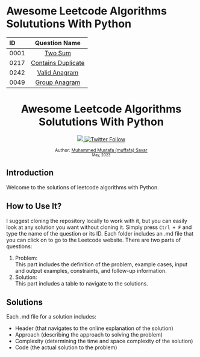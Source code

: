 # Awesome Leetcode Algorithms Solututions With Python

| ID   |                             Question Name                             |
| :--- | :-------------------------------------------------------------------: |
| 0001 |                 [Two Sum](0001-two-sum/q-two-sum.md)                  |
| 0217 | [Contains Duplicate](0217-contains-duplicate/q-contains-duplicate.md) |
| 0242 |        [Valid Anagram](0242-valid-anagram/q-valid-anagram.md)         |
| 0049 |          [Group Anagram](0049-group-anagram/q-group-anagram)          |

<div align="center">
  <h1>Awesome Leetcode Algorithms Solututions With Python</h1>
  <a class="header-badge" target="_blank" href="https://www.linkedin.com/in/muffafa/">
    <img src="https://img.shields.io/badge/style--5eba00.svg?label=LinkedIn&logo=linkedin&style=social">
  </a>
  <a class="header-badge" target="_blank" href="https://twitter.com/muffafa">
    <img alt="Twitter Follow" src="https://img.shields.io/twitter/follow/muffafa?style=social">
  </a>

  <sub>Author:
    <a href="https://linktr.ee/muffafa" target="_blank">Muhammed Mustafa (muffafa) Savar</a><br>
    <small> May, 2023</small>
  </sub>
</div>

## Introduction

Welcome to the solutions of leetcode algorithms with Python.

## How to Use It?

I suggest cloning the repository locally to work with it, but you can easily look at any solution you want without cloning it. Simply press `Ctrl + F` and type the name of the question or its ID. Each folder includes an .md file that you can click on to go to the Leetcode website. There are two parts of questions:

1. Problem: </br> This part includes the definition of the problem, example cases, input and output examples, constraints, and follow-up information.
2. Solution: </br> This part includes a table to navigate to the solutions.

## Solutions

Each .md file for a solution includes:

- Header (that navigates to the online explanation of the solution)
- Approach (describing the approach to solving the problem)
- Complexity (determining the time and space complexity of the solution)
- Code (the actual solution to the problem)
